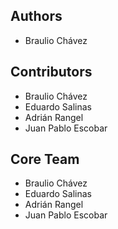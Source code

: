 ## Authors
- Braulio Chávez

## Contributors
- Braulio Chávez
- Eduardo Salinas
- Adrián Rangel
- Juan Pablo Escobar


## Core Team
- Braulio Chávez
- Eduardo Salinas
- Adrián Rangel
- Juan Pablo Escobar

